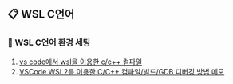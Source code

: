 ## 📋 WSL C언어
### 🔗 WSL C언어 환경 세팅
1. [vs code에서 wsl을 이용한 c/c++ 컴파일](https://blog.jiktong.kr/2224)
2. [VSCode WSL2를 이용한 C/C++ 컴파일/빌드/GDB 디버깅 방법 메모](https://velog.io/@embeddedjune/VSCode-WSL2%EB%A5%BC-%EC%9D%B4%EC%9A%A9%ED%95%9C-CC-%EC%BB%B4%ED%8C%8C%EC%9D%BC%EB%B9%8C%EB%93%9CGDB-%EB%94%94%EB%B2%84%EA%B9%85-%EB%B0%A9%EB%B2%95-%EB%A9%94%EB%AA%A8)


